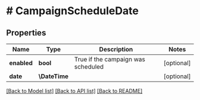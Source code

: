 # # CampaignScheduleDate

## Properties

Name | Type | Description | Notes
------------ | ------------- | ------------- | -------------
**enabled** | **bool** | True if the campaign was scheduled | [optional]
**date** | **\DateTime** |  | [optional]

[[Back to Model list]](../../README.md#models) [[Back to API list]](../../README.md#endpoints) [[Back to README]](../../README.md)
